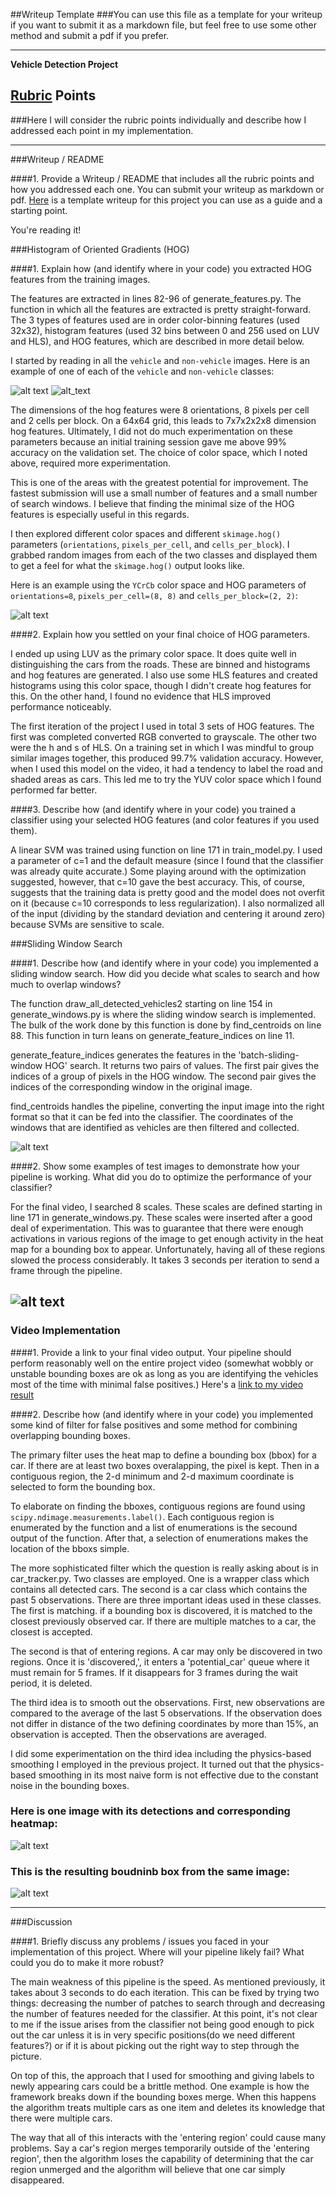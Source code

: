 ##Writeup Template
###You can use this file as a template for your writeup if you want to submit it as a markdown file, but feel free to use some other method and submit a pdf if you prefer.

---

**Vehicle Detection Project**

[//]: # (Image References)
[image1]: ./writeup_images/car.png
[image2]: ./writeup_images/non_car.png
[image3]: ./writeup_images/hog_example.png
[image4]: ./writeup_images/sliding_windows.png
[image5]: ./writeup_images/car_patches_and_heatmap.png
[image6]: ./writeup_images/heatmap_example.png
[video1]: ./project_video.mp4

## [Rubric](https://review.udacity.com/#!/rubrics/513/view) Points
###Here I will consider the rubric points individually and describe how I addressed each point in my implementation.  

---
###Writeup / README

####1. Provide a Writeup / README that includes all the rubric points and how you addressed each one.  You can submit your writeup as markdown or pdf.  [Here](https://github.com/udacity/CarND-Vehicle-Detection/blob/master/writeup_template.md) is a template writeup for this project you can use as a guide and a starting point.  

You're reading it!

###Histogram of Oriented Gradients (HOG)

####1. Explain how (and identify where in your code) you extracted HOG features from the training images.

The features are extracted in lines 82-96 of generate_features.py. The function in which all the features are extracted 
is pretty straight-forward. The 3 types of features used are in order color-binning features (used 32x32), histogram 
features (used 32 bins between 0 and 256 used on LUV and HLS), and HOG features, which are described in more detail below.

I started by reading in all the `vehicle` and `non-vehicle` images.  Here is an example of one of each of the `vehicle` and `non-vehicle` classes:

![alt text][image1]
![alt_text][image2]

The dimensions of the hog features were 8 orientations, 8 pixels per cell and 2 cells per block. On a 64x64 grid, 
this leads to 7x7x2x2x8 dimension hog features. Ultimately, I did not do much experimentation on these parameters
because an initial training session gave me above 99% accuracy on the validation set. The choice of color space,
which I noted above, required more experimentation. 

This is one of the areas with the greatest potential for improvement. The fastest submission will use a small number
of features and a small number of search windows. I believe that finding the minimal size of the HOG features is 
especially useful in this regards.


I then explored different color spaces and different `skimage.hog()` parameters (`orientations`, `pixels_per_cell`, 
and `cells_per_block`).  I grabbed random images from each of the two classes and displayed them to get a feel for what 
the `skimage.hog()` output looks like.

Here is an example using the `YCrCb` color space and HOG parameters of `orientations=8`, `pixels_per_cell=(8, 8)` and `cells_per_block=(2, 2)`:


![alt text][image3]

####2. Explain how you settled on your final choice of HOG parameters.

I ended up using LUV as the primary color space. It does quite well in distinguishing the cars from the roads. 
These are binned and histograms and hog features are generated. I also use some HLS features and created histograms 
using this color space, though I didn't create hog features for this.
On the other hand, I found no evidence that HLS improved performance noticeably. 

The first iteration of the project I used in total 3 sets of HOG features. The first was completed converted RGB converted
to grayscale. The other two were the h and s of HLS. On a training set in which I was mindful to group similar images 
together, this produced 99.7% validation accuracy. However, when I used this model on the video, it had a tendency to 
label the road and shaded areas as cars. This led me to try the YUV color space which I found performed far better. 

####3. Describe how (and identify where in your code) you trained a classifier using your selected HOG features (and color features if you used them).

A linear SVM was trained using function on line 171 in train_model.py. I used a parameter of c=1 and the default measure 
(since I found that the classifier was already quite accurate.) Some playing around with the optimization suggested, 
however, that c=10 gave the best accuracy. This, of course, suggests that the training data is pretty good and the 
model does not overfit on it (because c=10 corresponds to less regularization). I also normalized all of the input 
(dividing by the standard deviation and centering it around zero) because SVMs are sensitive to scale.

###Sliding Window Search

####1. Describe how (and identify where in your code) you implemented a sliding window search.  How did you decide what scales to search and how much to overlap windows?

The function draw_all_detected_vehicles2 starting on line 154 in generate_windows.py is where the sliding window search
is implemented. The bulk of the work done by this function is done by find_centroids on line 88. This function in turn
leans on generate_feature_indices on line 11. 

generate_feature_indices generates the features in the 'batch-sliding-window HOG' search. It returns two pairs of
values. The first pair gives the indices of a group of pixels in the HOG window. The second pair gives the indices of 
the corresponding window in the original image. 

find_centroids handles the pipeline, converting the input image into the right format so that it can be fed into the 
classifier. The coordinates of the windows that are identified as vehicles are then filtered and collected. 


![alt text][image3]

####2. Show some examples of test images to demonstrate how your pipeline is working.  What did you do to optimize the performance of your classifier?

For the final video, I searched 8 scales. These scales are defined starting in line 171 in generate_windows.py. These 
scales were inserted after a good deal of experimentation. This was to guarantee that there were enough activations 
in various regions of the image to get enough activity in the heat map for a bounding box to appear. Unfortunately,
having all of these regions slowed the process considerably. It takes 3 seconds per iteration to send a 
frame through the pipeline. 

![alt text][image4]
---

### Video Implementation

####1. Provide a link to your final video output.  Your pipeline should perform reasonably well on the entire project video (somewhat wobbly or unstable bounding boxes are ok as long as you are identifying the vehicles most of the time with minimal false positives.)
Here's a [link to my video result](./project_video.mp4)


####2. Describe how (and identify where in your code) you implemented some kind of filter for false positives and some method for combining overlapping bounding boxes.

The primary filter uses the heat map to define a bounding box (bbox) for a car. If there are at least two boxes
overalapping, the pixel is kept. Then in a contiguous region, the 2-d minimum and 2-d maximum coordinate is selected
to form the bounding box. 

To elaborate on finding the bboxes, contiguous regions are found using `scipy.ndimage.measurements.label()`. Each contiguous
region is enumerated by the function and a list of enumerations is the secound output of the function. After that, 
a selection of enumerations makes the location of the bboxs simple. 

The more sophisticated filter which the question is really asking about is in car_tracker.py. Two classes are employed.
One is a wrapper class which contains all detected cars. The second is a car class which contains the past 5 observations.
There are three important ideas used in these classes. The first is matching. if a bounding box is discovered,
it is matched to the closest previously observed car. If there are multiple matches to a car, the closest is accepted.

The second is that of entering regions. A car may only be discovered in two regions. 
Once it is 'discovered,', it enters a 'potential_car' queue where it must remain
for 5 frames. If it disappears for 3 frames during the wait period, it is deleted. 

The third idea is to smooth out the observations. First, new observations are compared to the average
of the last 5 observations. If the observation does not differ in distance of the two defining coordinates
by more than 15%, an observation is accepted. Then the observations are averaged.

I did some experimentation on the third idea including the physics-based smoothing I employed in the 
previous project. It turned out that the physics-based smoothing in its most naive form is not effective
due to the constant noise in the bounding boxes. 


### Here is one image with its detections and corresponding heatmap:

![alt text][image5]

### This is the resulting boudninb box from the same image:
![alt text][image6]



---

###Discussion

####1. Briefly discuss any problems / issues you faced in your implementation of this project.  Where will your pipeline likely fail?  What could you do to make it more robust?

The main weakness of this pipeline is the speed. As mentioned previously, it takes about 3 seconds to do each iteration. 
This can be fixed by trying two things: decreasing the number of patches to search through and decreasing the number
of features needed for the classifier. At this point, it's not clear to me if the issue arises from the classifier 
not being good enough to pick out the car unless it is in very specific positions(do we need different features?) or 
if it is about picking out the right way to step through the picture. 

On top of this, the approach that I used for smoothing and giving labels to newly appearing cars could be a brittle 
method. One example is how the framework breaks down if the bounding boxes merge. When this happens the algorithm
treats multiple cars as one item and deletes its knowledge that there were multiple cars. 

The way that all of this interacts with the 'entering region' could cause many problems. Say a car's region merges 
temporarily outside of the 'entering region', then the algorithm loses the capability of determining that
the car region unmerged and the algorithm will believe that one car simply disappeared. 
